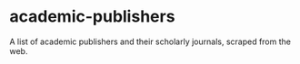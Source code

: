 # academic-publishers
A list of academic publishers and their scholarly journals, scraped from the web.
